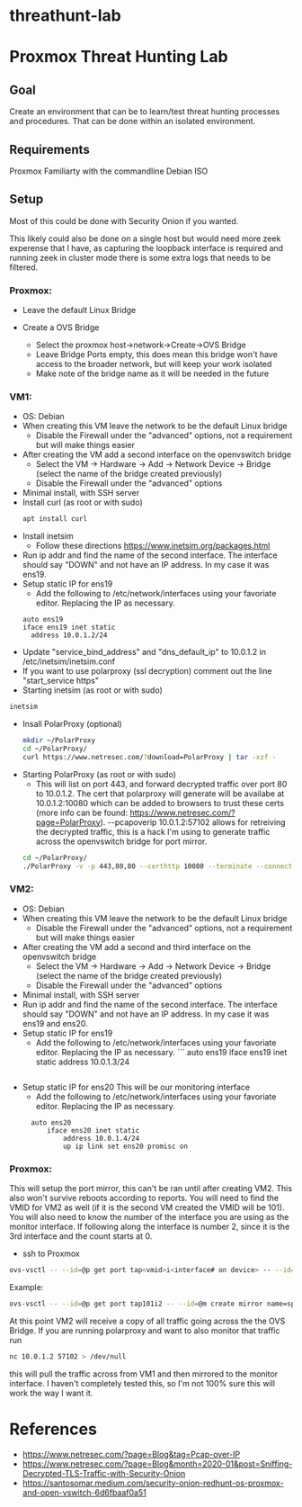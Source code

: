 # threathunt-lab

# Proxmox Threat Hunting Lab

## Goal
Create an environment that can be to learn/test threat hunting processes and procedures. That can be done within an isolated environment.
	
## Requirements
Proxmox
Familiarty with the commandline
Debian ISO
	
## Setup
Most of this could be done with Security Onion if you wanted.
	
This likely could also be done on a single host but would need more zeek experense that I have, as capturing the loopback interface is required and running zeek in cluster mode there is some extra logs that needs to be filtered.
	
### Proxmox:
* Leave the default Linux Bridge
* Create a OVS Bridge

  * Select the proxmox host->network->Create->OVS Bridge
  * Leave Bridge Ports empty, this does mean this bridge won't have access to the broader network, but will keep your work isolated
  * Make note of the bridge name as it will be needed in the future
	
### VM1:
* OS: Debian
* When creating this VM leave the network to be the default Linux bridge
	* Disable the Firewall under the "advanced" options, not a requirement but will make things easier
* After creating the VM add a second interface on the openvswitch bridge
  * Select the VM -> Hardware -> Add -> Network Device -> Bridge (select the name of the bridge created previously)
  * Disable the Firewall under the "advanced" options
* Minimal install, with SSH server
* Install curl (as root or with sudo)
  ```bash
  apt install curl
  ```
* Install inetsim
  * Follow these directions https://www.inetsim.org/packages.html
* Run ip addr and find the name of the second interface. The interface should say "DOWN" and not have an IP address. In my case it was ens19.
* Setup static IP for ens19
  * Add the following to /etc/network/interfaces using your favoriate editor. Replacing the IP as necessary.
  ```
  auto ens19
  iface ens19 inet static
    address 10.0.1.2/24
  ```
* Update "service_bind_address" and "dns_default_ip" to 10.0.1.2 in /etc/inetsim/inetsim.conf
* If you want to use polarproxy (ssl decryption) comment out the line "start_service https"
* Starting inetsim (as root or with sudo)
```bash
inetsim
```
* Insall PolarProxy (optional)
  ```bash
  mkdir ~/PolarProxy
  cd ~/PolarProxy/
  curl https://www.netresec.com/?download=PolarProxy | tar -xzf -
  ```
* Starting PolarProxy (as root or with sudo)
  * This will list on port 443, and forward decrypted traffic over port 80 to 10.0.1.2. The cert that polarproxy will generate will be availabe at 10.0.1.2:10080 which can be added to browsers to trust these certs (more info can be found: https://www.netresec.com/?page=PolarProxy). --pcapoverip 10.0.1.2:57102 allows for retreiving the decrypted traffic, this is a hack I'm using to generate traffic across the openvswitch bridge for port mirror.
  ```bash
  cd ~/PolarProxy/
  ./PolarProxy -v -p 443,80,80 --certhttp 10080 --terminate --connect 10.0.1.2 -nosni nosni.inetsim.org --pcapoverip 10.0.1.2:57102
  ```

### VM2:
* OS: Debian
* When creating this VM leave the network to be the default Linux bridge
	* Disable the Firewall under the "advanced" options, not a requirement but will make things easier
* After creating the VM add a second and third interface on the openvswitch bridge
  * Select the VM -> Hardware -> Add -> Network Device -> Bridge (select the name of the bridge created previously)
  * Disable the Firewall under the "advanced" options
* Minimal install, with SSH server
* Run ip addr and find the name of the second interface. The interface should say "DOWN" and not have an IP address. In my case it was ens19 and ens20.
* Setup static IP for ens19
  * Add the following to /etc/network/interfaces using your favoriate editor. Replacing the IP as necessary.
		```
    auto ens19
		  iface ens19 inet static
				address 10.0.1.3/24
    ```
* Setup static IP for ens20 This will be our monitoring interface
  * Add the following to /etc/network/interfaces using your favoriate editor. Replacing the IP as necessary.
  ```
	auto ens20
		iface ens20 inet static
			address 10.0.1.4/24
			up ip link set ens20 promisc on
  ```
  
### Proxmox:

This will setup the port mirror, this can't be ran until after creating VM2. This also won't survive reboots according to reports. You will need to find the VMID for VM2 as well (if it is the second VM created the VMID will be 101). You will also need to know the number of the interface you are using as the monitor interface. If following along the interface is number 2, since it is the 3rd interface and the count starts at 0.

* ssh to Proxmox
```bash
ovs-vsctl -- --id=@p get port tap<vmid>i<interface# on device> -- --id=@m create mirror name=span1 select-all=true output-port=@p -- set bridge <bridge name from previously> mirrors=@m
```
Example:
```bash
ovs-vsctl -- --id=@p get port tap101i2 -- --id=@m create mirror name=span1 select-all=true output-port=@p -- set bridge vmbr1 mirrors=@m
```

At this point VM2 will receive a copy of all traffic going across the the OVS Bridge. If you are running polarproxy and want to also monitor that traffic run
```bash
nc 10.0.1.2 57102 > /dev/null
```
this will pull the traffic across from VM1 and then mirrored to the monitor interface. I haven't completely tested this, so I'm not 100% sure this will work the way I want it.

# References
* https://www.netresec.com/?page=Blog&tag=Pcap-over-IP
* https://www.netresec.com/?page=Blog&month=2020-01&post=Sniffing-Decrypted-TLS-Traffic-with-Security-Onion
* https://santosomar.medium.com/security-onion-redhunt-os-proxmox-and-open-vswitch-6d6fbaaf0a51
